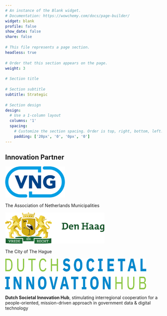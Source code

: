 ```yaml
---
# An instance of the Blank widget.
# Documentation: https://wowchemy.com/docs/page-builder/
widget: blank
profile: false
show_date: false
share: false

# This file represents a page section.
headless: true

# Order that this section appears on the page.
weight: 3 

# Section title

# Section subtitle
subtitle: Strategic

# Section design
design:
  # Use a 1-column layout
  columns: '1'
  spacing:
    # Customize the section spacing. Order is top, right, bottom, left.
    padding: ['20px', '0', '0px', '0']
---
```


<div class="container mb-5">
    <!-- Title -->
    <h2 class="text-center font-weight-bold">Innovation Partner</h2>
    <!-- First row -->
    <div class="row align-items-top text-center mt-4 mb-5">
        <div class="col text-center">
            <a href="https://vng.nl/" target="_blank">
                <img src="./logos/vng.svg" alt="VNG logo" style="max-width: 90%; margin: auto; height: 100px;" />
            </a>
        </div>
        <div class="col text-center">
            <p class="pt-2">The Association of Netherlands Municipalities</p>
        </div>
    </div>    
    <!-- Second row -->
    <div class="row align-items-top text-center mt-4 mb-5">
        <div class="col text-center">
            <a href="https://www.denhaag.nl/nl.htm" target="_blank">
                <img src="./logos/gemeente-den-haag.svg" alt="Gemeente Den Haag logo" style="max-width:90%;margin:auto;height:100px" />
            </a>
        </div>
        <div class="col text-center">
            <p class="pt-2">The City of The Hague</p>
        </div>
    </div>
    <!-- Second row -->
    <div class="row align-items-top text-center mt-4 mb-5">
        <div class="col text-center">
            <a href="https://vng.nl/projecten/dutch-societal-innovation-hub-dsih" target="_blank">
                <img src="./logos/dsih.webp" alt="Dutch Societal Innovation Hub logo" style="max-width:90%;margin:auto;height:100px" />
            </a>
        </div>
        <div class="col text-center">
            <p class="pt-2"><b>Dutch Societal Innovation Hub</b>, stimulating interregional cooperation for a people-oriented, mission-driven approach in government data & digital technology</p>
        </div>
    </div>
</div>


